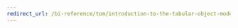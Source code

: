 ```yaml
---
redirect_url: /bi-reference/tom/introduction-to-the-tabular-object-model-tom-in-analysis-services-amo
---
```

